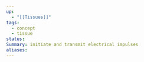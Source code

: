 ```yaml
---
up:
  - "[[Tissues]]"
tags:
  - concept
  - tissue
status: 
Summary: initiate and transmit electrical impulses
aliases:
---
```

